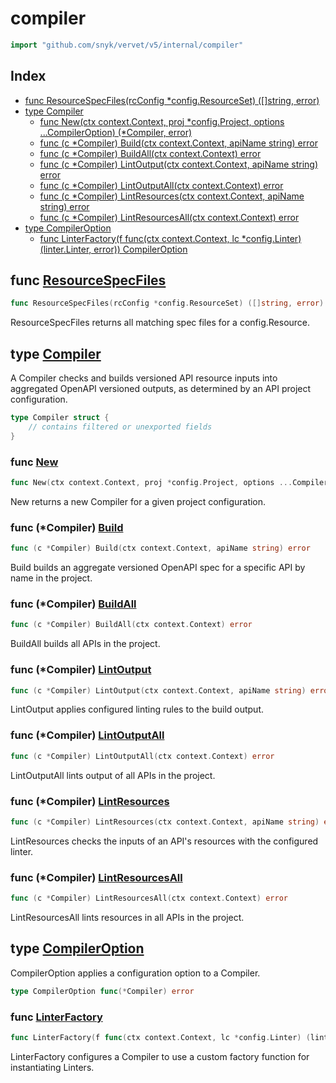 # compiler

```go
import "github.com/snyk/vervet/v5/internal/compiler"
```

## Index

- [func ResourceSpecFiles(rcConfig *config.ResourceSet) ([]string, error)](<#func-resourcespecfiles>)
- [type Compiler](<#type-compiler>)
  - [func New(ctx context.Context, proj *config.Project, options ...CompilerOption) (*Compiler, error)](<#func-new>)
  - [func (c *Compiler) Build(ctx context.Context, apiName string) error](<#func-compiler-build>)
  - [func (c *Compiler) BuildAll(ctx context.Context) error](<#func-compiler-buildall>)
  - [func (c *Compiler) LintOutput(ctx context.Context, apiName string) error](<#func-compiler-lintoutput>)
  - [func (c *Compiler) LintOutputAll(ctx context.Context) error](<#func-compiler-lintoutputall>)
  - [func (c *Compiler) LintResources(ctx context.Context, apiName string) error](<#func-compiler-lintresources>)
  - [func (c *Compiler) LintResourcesAll(ctx context.Context) error](<#func-compiler-lintresourcesall>)
- [type CompilerOption](<#type-compileroption>)
  - [func LinterFactory(f func(ctx context.Context, lc *config.Linter) (linter.Linter, error)) CompilerOption](<#func-linterfactory>)


## func [ResourceSpecFiles](<https://github.com/snyk/vervet/blob/main/internal/compiler/compiler.go#L179>)

```go
func ResourceSpecFiles(rcConfig *config.ResourceSet) ([]string, error)
```

ResourceSpecFiles returns all matching spec files for a config\.Resource\.

## type [Compiler](<https://github.com/snyk/vervet/blob/main/internal/compiler/compiler.go#L28-L33>)

A Compiler checks and builds versioned API resource inputs into aggregated OpenAPI versioned outputs\, as determined by an API project configuration\.

```go
type Compiler struct {
    // contains filtered or unexported fields
}
```

### func [New](<https://github.com/snyk/vervet/blob/main/internal/compiler/compiler.go#L79>)

```go
func New(ctx context.Context, proj *config.Project, options ...CompilerOption) (*Compiler, error)
```

New returns a new Compiler for a given project configuration\.

### func \(\*Compiler\) [Build](<https://github.com/snyk/vervet/blob/main/internal/compiler/compiler.go#L258>)

```go
func (c *Compiler) Build(ctx context.Context, apiName string) error
```

Build builds an aggregate versioned OpenAPI spec for a specific API by name in the project\.

### func \(\*Compiler\) [BuildAll](<https://github.com/snyk/vervet/blob/main/internal/compiler/compiler.go#L407>)

```go
func (c *Compiler) BuildAll(ctx context.Context) error
```

BuildAll builds all APIs in the project\.

### func \(\*Compiler\) [LintOutput](<https://github.com/snyk/vervet/blob/main/internal/compiler/compiler.go#L412>)

```go
func (c *Compiler) LintOutput(ctx context.Context, apiName string) error
```

LintOutput applies configured linting rules to the build output\.

### func \(\*Compiler\) [LintOutputAll](<https://github.com/snyk/vervet/blob/main/internal/compiler/compiler.go#L440>)

```go
func (c *Compiler) LintOutputAll(ctx context.Context) error
```

LintOutputAll lints output of all APIs in the project\.

### func \(\*Compiler\) [LintResources](<https://github.com/snyk/vervet/blob/main/internal/compiler/compiler.go#L184>)

```go
func (c *Compiler) LintResources(ctx context.Context, apiName string) error
```

LintResources checks the inputs of an API's resources with the configured linter\.

### func \(\*Compiler\) [LintResourcesAll](<https://github.com/snyk/vervet/blob/main/internal/compiler/compiler.go#L241>)

```go
func (c *Compiler) LintResourcesAll(ctx context.Context) error
```

LintResourcesAll lints resources in all APIs in the project\.

## type [CompilerOption](<https://github.com/snyk/vervet/blob/main/internal/compiler/compiler.go#L36>)

CompilerOption applies a configuration option to a Compiler\.

```go
type CompilerOption func(*Compiler) error
```

### func [LinterFactory](<https://github.com/snyk/vervet/blob/main/internal/compiler/compiler.go#L40>)

```go
func LinterFactory(f func(ctx context.Context, lc *config.Linter) (linter.Linter, error)) CompilerOption
```

LinterFactory configures a Compiler to use a custom factory function for instantiating Linters\.

